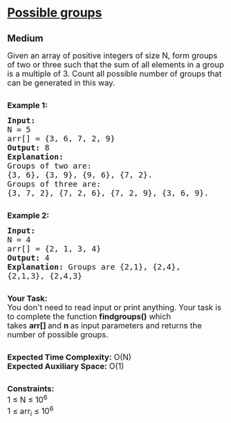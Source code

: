 # [Possible groups](https://practice.geeksforgeeks.org/problems/possible-groups2013/1)
## Medium 
<div class="problem-statement">
                <p></p><p><span style="font-size:18px">Given an array of positive integers of size N, form groups of two or three such that the sum of all elements in a group is a multiple of 3. Count all possible number of groups that can be generated in this way. </span></p>

<p><br>
<span style="font-size:18px"><strong>Example 1:</strong></span></p>

<pre><span style="font-size:18px"><strong>Input:
</strong>N = 5
arr[] = {3, 6, 7, 2, 9}
<strong>Output:</strong> 8
<strong>Explanation:</strong> 
Groups of two are: 
{3, 6}, {3, 9}, {9, 6}, {7, 2}.
Groups of three are: 
{3, 7, 2}, {7, 2, 6}, {7, 2, 9}, {3, 6, 9}.
</span></pre>

<p><br>
<span style="font-size:18px"><strong>Example 2:</strong></span></p>

<pre><span style="font-size:18px"><strong>Input:
</strong>N = 4
arr[] = {2, 1, 3, 4}
<strong>Output:</strong> 4
<strong>Explanation:</strong>&nbsp;Groups are {2,1}, {2,4}, 
{2,1,3}, {2,4,3}</span></pre>

<p><br>
<span style="font-size:18px"><strong>Your Task:</strong><br>
You don't need to read input or print anything. Your task is to complete the function&nbsp;<strong>findgroups()</strong>&nbsp;which takes&nbsp;<strong>arr[]&nbsp;</strong>and&nbsp;<strong>n&nbsp;</strong>as input parameters and returns the number of possible groups.</span></p>

<p><br>
<span style="font-size:18px"><strong>Expected Time Complexity:</strong>&nbsp;O(N)<br>
<strong>Expected Auxiliary Space:</strong>&nbsp;O(1)</span></p>

<p><br>
<span style="font-size:18px"><strong>Constraints:</strong><br>
1 ≤ N ≤ 10<sup>6</sup><br>
1 ≤ arr<sub>i</sub>&nbsp;≤ 10<sup>6</sup></span></p>

<p>&nbsp;</p>
 <p></p>
            </div>
